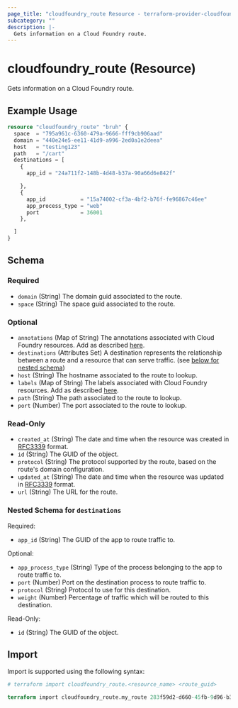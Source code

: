 ```yaml
---
page_title: "cloudfoundry_route Resource - terraform-provider-cloudfoundry"
subcategory: ""
description: |-
  Gets information on a Cloud Foundry route.
---
```


# cloudfoundry_route (Resource)

Gets information on a Cloud Foundry route.

## Example Usage

```terraform
resource "cloudfoundry_route" "bruh" {
  space  = "795a961c-6360-479a-9666-fff9cb906aad"
  domain = "440e24e5-ee11-41d9-a996-2ed0a1e2deea"
  host   = "testing123"
  path   = "/cart"
  destinations = [
    {
      app_id = "24a711f2-148b-4d48-b37a-90a66d6e842f"

    },
    {
      app_id           = "15a74002-cf3a-4bf2-b76f-fe96867c46ee"
      app_process_type = "web"
      port             = 36001
    },

  ]
}
```

<!-- schema generated by tfplugindocs -->
## Schema

### Required

- `domain` (String) The domain guid associated to the route.
- `space` (String) The space guid associated to the route.

### Optional

- `annotations` (Map of String) The annotations associated with Cloud Foundry resources. Add as described [here](https://docs.cloudfoundry.org/adminguide/metadata.html#-view-metadata-for-an-object).
- `destinations` (Attributes Set) A destination represents the relationship between a route and a resource that can serve traffic. (see [below for nested schema](#nestedatt--destinations))
- `host` (String) The hostname associated to the route to lookup.
- `labels` (Map of String) The labels associated with Cloud Foundry resources. Add as described [here](https://docs.cloudfoundry.org/adminguide/metadata.html#-view-metadata-for-an-object).
- `path` (String) The path associated to the route to lookup.
- `port` (Number) The port associated to the route to lookup.

### Read-Only

- `created_at` (String) The date and time when the resource was created in [RFC3339](https://www.ietf.org/rfc/rfc3339.txt) format.
- `id` (String) The GUID of the object.
- `protocol` (String) The protocol supported by the route, based on the route's domain configuration.
- `updated_at` (String) The date and time when the resource was updated in [RFC3339](https://www.ietf.org/rfc/rfc3339.txt) format.
- `url` (String) The URL for the route.

<a id="nestedatt--destinations"></a>
### Nested Schema for `destinations`

Required:

- `app_id` (String) The GUID of the app to route traffic to.

Optional:

- `app_process_type` (String) Type of the process belonging to the app to route traffic to.
- `port` (Number) Port on the destination process to route traffic to.
- `protocol` (String) Protocol to use for this destination.
- `weight` (Number) Percentage of traffic which will be routed to this destination.

Read-Only:

- `id` (String) The GUID of the object.

## Import

Import is supported using the following syntax:

```terraform
# terraform import cloudfoundry_route.<resource_name> <route_guid>

terraform import cloudfoundry_route.my_route 283f59d2-d660-45fb-9d96-b3e1aa92cfc7
```